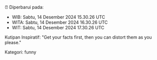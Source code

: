⏰ Diperbarui pada:
- WIB: Sabtu, 14 Desember 2024 15.30.26 UTC
- WITA: Sabtu, 14 Desember 2024 16.30.26 UTC
- WIT: Sabtu, 14 Desember 2024 17.30.26 UTC

Kutipan Inspiratif:
"Get your facts first, then you can distort them as you please."


Kategori: funny

